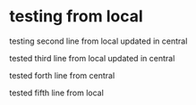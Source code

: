 # testing from local


testing second line from local updated in central

tested third line from local updated in central


tested forth line from  central

tested fifth line from local
